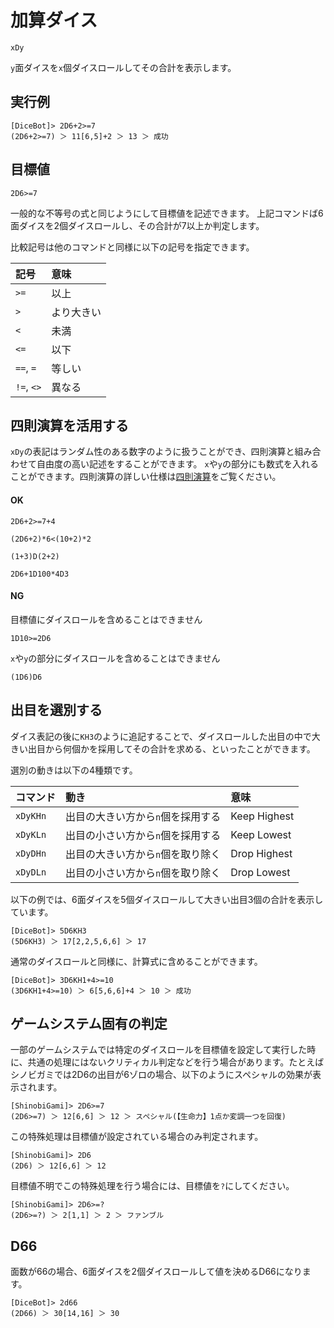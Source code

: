 # 加算ダイス

```
xDy
```

`y`面ダイスを`x`個ダイスロールしてその合計を表示します。

## 実行例

```
[DiceBot]> 2D6+2>=7
(2D6+2>=7) ＞ 11[6,5]+2 ＞ 13 ＞ 成功
```

## 目標値

```
2D6>=7
```

一般的な不等号の式と同じようにして目標値を記述できます。
上記コマンドば6面ダイスを2個ダイスロールし、その合計が7以上か判定します。

比較記号は他のコマンドと同様に以下の記号を指定できます。

| 記号 | 意味 |
| :----- | :----- |
| `>=` | 以上 |
| `>` | より大きい |
| `<` | 未満 |
| `<=` | 以下 |
| `==`, `=` | 等しい |
| `!=`, `<>` | 異なる |

## 四則演算を活用する

`xDy`の表記はランダム性のある数字のように扱うことができ、四則演算と組み合わせて自由度の高い記述をすることができます。
`x`や`y`の部分にも数式を入れることができます。四則演算の詳しい仕様は[四則演算](/arithmetic.md)をご覧ください。

#### OK
```
2D6+2>=7+4
```

```
(2D6+2)*6<(10+2)*2
```

```
(1+3)D(2+2)
```

```
2D6+1D100*4D3
```

#### NG

目標値にダイスロールを含めることはできません
```
1D10>=2D6
```

`x`や`y`の部分にダイスロールを含めることはできません
```
(1D6)D6
```

## 出目を選別する

ダイス表記の後に`KH3`のように追記することで、ダイスロールした出目の中で大きい出目から何個かを採用してその合計を求める、といったことができます。

選別の動きは以下の4種類です。

| コマンド | 動き | 意味 |
| :----- | :----- | :----- |
| `xDyKHn` | 出目の大きい方から`n`個を採用する | Keep Highest |
| `xDyKLn` | 出目の小さい方から`n`個を採用する | Keep Lowest |
| `xDyDHn` | 出目の大きい方から`n`個を取り除く | Drop Highest |
| `xDyDLn` | 出目の小さい方から`n`個を取り除く | Drop Lowest |

以下の例では、6面ダイスを5個ダイスロールして大きい出目3個の合計を表示しています。

```
[DiceBot]> 5D6KH3
(5D6KH3) ＞ 17[2,2,5,6,6] ＞ 17
```

通常のダイスロールと同様に、計算式に含めることができます。
```
[DiceBot]> 3D6KH1+4>=10
(3D6KH1+4>=10) ＞ 6[5,6,6]+4 ＞ 10 ＞ 成功
```

## ゲームシステム固有の判定

一部のゲームシステムでは特定のダイスロールを目標値を設定して実行した時に、共通の処理にはないクリティカル判定などを行う場合があります。たとえばシノビガミでは2D6の出目が6ゾロの場合、以下のようにスペシャルの効果が表示されます。

```
[ShinobiGami]> 2D6>=7
(2D6>=7) ＞ 12[6,6] ＞ 12 ＞ スペシャル(【生命力】1点か変調一つを回復)
```

この特殊処理は目標値が設定されている場合のみ判定されます。

```
[ShinobiGami]> 2D6
(2D6) ＞ 12[6,6] ＞ 12
```

目標値不明でこの特殊処理を行う場合には、目標値を`?`にしてください。

```
[ShinobiGami]> 2D6>=?
(2D6>=?) ＞ 2[1,1] ＞ 2 ＞ ファンブル
```

## D66
面数が66の場合、6面ダイスを2個ダイスロールして値を決めるD66になります。

```
[DiceBot]> 2d66
(2D66) ＞ 30[14,16] ＞ 30
```